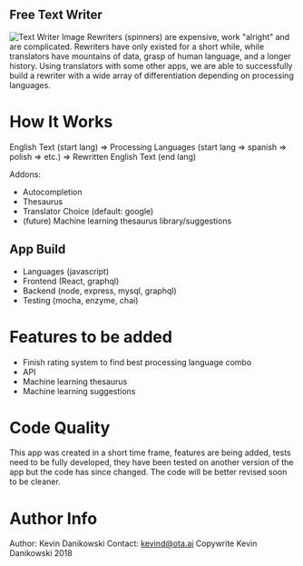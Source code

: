 ## Free Text Writer

![Text Writer Image](https://github.com/KevinDanikowski/text-rewriter/blob/master/misc/images/interface.png?raw=true)
Rewriters (spinners) are expensive, work "alright" and are complicated. Rewriters have only existed for a short while, while translators have mountains of data, grasp of human language, and a longer history. Using translators with some other apps, we are able to successfully build a rewriter with a wide array of differentiation depending on processing languages.

# How It Works

English Text (start lang) => Processing Languages (start lang => spanish => polish => etc.) => Rewritten English Text (end lang)

Addons:
- Autocompletion
- Thesaurus
- Translator Choice (default: google)
- (future) Machine learning thesaurus library/suggestions

## App Build
- Languages (javascript)
- Frontend (React, graphql)
- Backend (node, express, mysql, graphql)
- Testing (mocha, enzyme, chai)

# Features to be added
- Finish rating system to find best processing language combo
- API
- Machine learning thesaurus
- Machine learning suggestions

# Code Quality
This app was created in a short time frame, features are being added, tests need to be fully developed, they have been tested on another version of the app but the code has since changed. The code will be better revised soon to be cleaner.

# Author Info
Author: Kevin Danikowski
Contact: kevind@ota.ai
Copywrite Kevin Danikowski 2018